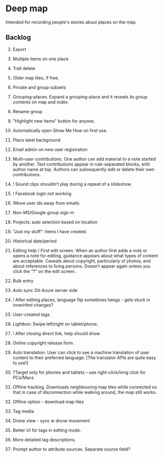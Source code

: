 # Deep map

Intended for recording people's stories about places on the map.

## Backlog

2. Export
13. Multiple items on one place
5. Trail delete
2. Older map tiles, if free.
2. Private and group subsets
2. Grouping-places. Expand a grouping-place and it reveals its group contents on map and index.
3. Rename group

8. "Highlight new items" button for anyone.

17. Automatically open Show Me How on first use.
1. Place label background
3. Email admin on new user registration
24.	Multi-user contributions. One author can add material to a note started by another. Text contributions appear in rule-separated blocks, with author name at top. Authors can subsequently edit or delete their own contributions. 

14. ! Sound clips shouldn't play during a repeat of a slideshow.
18.	! Facebook login not working
5. !Move user ids away from emails.
1. Non-MS/Google group sign-in
3. Projects: auto selection based on location
19. "Just my stuff": items I have created.
13. Historical date/period
17.	Editing help / First edit screen. When an author first adds a note or opens a note for editing, guidance appears about what types of content are acceptable. Caveats about copyright, particularly of photos; and about references to living persons. Doesn’t appear again unless you click the “?” on the edit screen.
1. Bulk entry

14.	Auto sync Git-Azure server side
14. ! After editing places, language flip sometimes hangs - gets stuck in innerHtml changes?
14. User-created tags.

16.	Lightbox: Swipe left/right on tablet/phone.
17. ! After closing direct link, help should show.
10. Online copyright release form.
21.	Auto translation. User can click to see a machine translation of user content to their preferred language. [The translator APIs are quite easy to use!]
27.	?Target only for phones and tablets – use right-click/long click for PCs/Macs.
31.	Offline tracking. Downloads neighbouring map tiles while connected so that in case of disconnection while walking around, the map still works.
35. Offline option - download map tiles
36. Tag media
37. Drone view - sync w drone movement
41. Better UI for tags in editing mode.
44. More detailed tag descriptions.
25.	Prompt author to attribute sources. Separate source field? 

